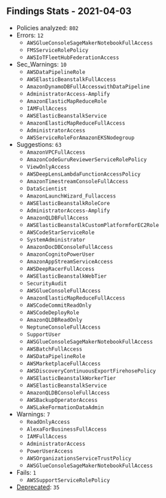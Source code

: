 ## Findings Stats - 2021-04-03

- Policies analyzed: `802`
- Errors: `12`
  - `AWSGlueConsoleSageMakerNotebookFullAccess`
  - `FMSServiceRolePolicy`
  - `AWSIoTFleetHubFederationAccess`
- Sec_Warnings: `10`
  - `AWSDataPipelineRole`
  - `AWSElasticBeanstalkFullAccess`
  - `AmazonDynamoDBFullAccesswithDataPipeline`
  - `AdministratorAccess-Amplify`
  - `AmazonElasticMapReduceRole`
  - `IAMFullAccess`
  - `AWSElasticBeanstalkService`
  - `AmazonElasticMapReduceFullAccess`
  - `AdministratorAccess`
  - `AWSServiceRoleForAmazonEKSNodegroup`
- Suggestions: `63`
  - `AmazonVPCFullAccess`
  - `AmazonCodeGuruReviewerServiceRolePolicy`
  - `ViewOnlyAccess`
  - `AWSDeepLensLambdaFunctionAccessPolicy`
  - `AmazonTimestreamConsoleFullAccess`
  - `DataScientist`
  - `AmazonLaunchWizard_Fullaccess`
  - `AWSElasticBeanstalkRoleCore`
  - `AdministratorAccess-Amplify`
  - `AmazonQLDBFullAccess`
  - `AWSElasticBeanstalkCustomPlatformforEC2Role`
  - `AWSCodeStarServiceRole`
  - `SystemAdministrator`
  - `AmazonDocDBConsoleFullAccess`
  - `AmazonCognitoPowerUser`
  - `AmazonAppStreamServiceAccess`
  - `AWSDeepRacerFullAccess`
  - `AWSElasticBeanstalkWebTier`
  - `SecurityAudit`
  - `AWSGlueConsoleFullAccess`
  - `AmazonElasticMapReduceFullAccess`
  - `AWSCodeCommitReadOnly`
  - `AWSCodeDeployRole`
  - `AmazonQLDBReadOnly`
  - `NeptuneConsoleFullAccess`
  - `SupportUser`
  - `AWSGlueConsoleSageMakerNotebookFullAccess`
  - `AWSBatchFullAccess`
  - `AWSDataPipelineRole`
  - `AWSMarketplaceFullAccess`
  - `AWSDiscoveryContinuousExportFirehosePolicy`
  - `AWSElasticBeanstalkWorkerTier`
  - `AWSElasticBeanstalkService`
  - `AmazonQLDBConsoleFullAccess`
  - `AWSBackupOperatorAccess`
  - `AWSLakeFormationDataAdmin`
- Warnings: `7`
  - `ReadOnlyAccess`
  - `AlexaForBusinessFullAccess`
  - `IAMFullAccess`
  - `AdministratorAccess`
  - `PowerUserAccess`
  - `AWSOrganizationsServiceTrustPolicy`
  - `AWSGlueConsoleSageMakerNotebookFullAccess`
- Fails: `1`
  - `AWSSupportServiceRolePolicy`
- [Deprecated](../DEPRECATED.json): `35`
